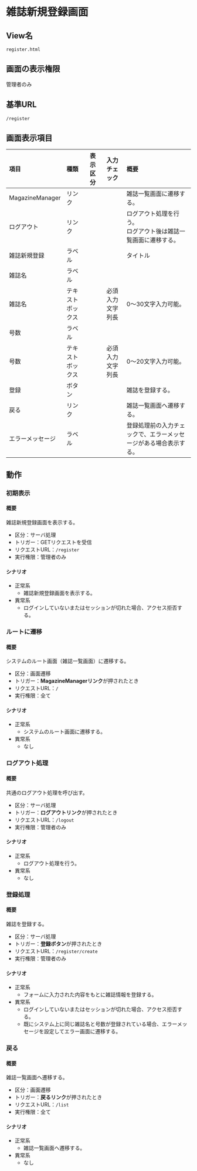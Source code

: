 # 雑誌新規登録画面

## View名
`register.html`

## 画面の表示権限
管理者のみ

## 基準URL
`/register`

## 画面表示項目
|項目|種類|表示区分|入力チェック|概要|
|:--|:--|:--|:--|:--|
|MagazineManager|リンク|||雑誌一覧画面に遷移する。|
|ログアウト|リンク|||ログアウト処理を行う。<br>ログアウト後は雑誌一覧画面に遷移する。|
|雑誌新規登録|ラベル|||タイトル|
|雑誌名|ラベル||||
|雑誌名|テキストボックス||必須入力<br>文字列長|0～30文字入力可能。|
|号数|ラベル||||
|号数|テキストボックス||必須入力<br>文字列長|0～20文字入力可能。|
|登録|ボタン|||雑誌を登録する。|
|戻る|リンク|||雑誌一覧画面へ遷移する。|
|エラーメッセージ|ラベル|||登録処理前の入力チェックで、エラーメッセージがある場合表示する。|

## 動作

### 初期表示
#### 概要
雑誌新規登録画面を表示する。
- 区分：サーバ処理
- トリガー：GETリクエストを受信
- リクエストURL：`/register`
- 実行権限：管理者のみ

#### シナリオ
- 正常系
    - 雑誌新規登録画面を表示する。
- 異常系
    - ログインしていないまたはセッションが切れた場合、アクセス拒否する。

### ルートに遷移
#### 概要
システムのルート画面（雑誌一覧画面）に遷移する。
- 区分：画面遷移
- トリガー：**MagazineManagerリンク**が押されたとき
- リクエストURL：`/`
- 実行権限：全て

#### シナリオ
- 正常系
    - システムのルート画面に遷移する。
- 異常系
    - なし

### ログアウト処理
#### 概要
共通のログアウト処理を呼び出す。
- 区分：サーバ処理
- トリガー：**ログアウトリンク**が押されたとき
- リクエストURL：`/logout`
- 実行権限：管理者のみ

#### シナリオ
- 正常系
    - ログアウト処理を行う。
- 異常系
    - なし

### 登録処理
#### 概要
雑誌を登録する。
- 区分：サーバ処理
- トリガー：**登録ボタン**が押されたとき
- リクエストURL：`/register/create`
- 実行権限：管理者のみ

#### シナリオ
- 正常系
    - フォームに入力された内容をもとに雑誌情報を登録する。
- 異常系
    - ログインしていないまたはセッションが切れた場合、アクセス拒否する。
    - 既にシステム上に同じ雑誌名と号数が登録されている場合、エラーメッセージを設定してエラー画面に遷移する。

### 戻る
#### 概要
雑誌一覧画面へ遷移する。
- 区分：画面遷移
- トリガー：**戻るリンク**が押されたとき
- リクエストURL：`/list`
- 実行権限：全て

#### シナリオ
- 正常系
    - 雑誌一覧画面へ遷移する。
- 異常系
    - なし
